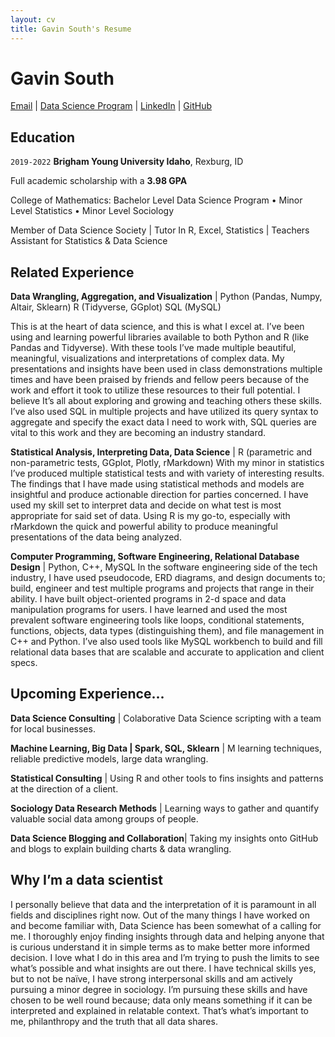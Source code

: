 ```yaml
---
layout: cv
title: Gavin South's Resume
---
```

# Gavin South

<div id="webaddress">
<a href="gavinsouth@msn.com">Email</a>
| <a href="https://byuidatascience.github.io/development.html">Data Science Program</a>
| <a href="https://www.linkedin.com/in/gavin-south-13564754/">LinkedIn</a>
| <a href="https://github.com/GavinSouth">GitHub</a>
</div>

<!-- https://www.monique.tech/the-art-of-markdown -->

## Education

`2019-2022`
__Brigham Young University Idaho__, Rexburg, ID

Full academic scholarship with a **3.98 GPA**

College of Mathematics: Bachelor Level Data Science Program • Minor Level Statistics • Minor Level Sociology

Member of Data Science Society | Tutor In R, Excel, Statistics | Teachers Assistant for Statistics & Data Science

## Related Experience

**Data Wrangling, Aggregation, and Visualization** | Python (Pandas, Numpy, Altair, Sklearn) R (Tidyverse, GGplot) SQL (MySQL)

This is at the heart of data science, and this is what I excel at. I’ve been using and learning powerful libraries available to both Python and R (like Pandas and Tidyverse). With these tools I’ve made multiple beautiful, meaningful, visualizations and interpretations of complex data. My presentations and insights have been used in class demonstrations multiple times and have been praised by friends and fellow peers because of the work and effort it took to utilize these resources to their full potential. I believe It’s all about exploring and growing and teaching others these skills. I’ve also used SQL in multiple projects and have utilized its query syntax to aggregate and specify the exact data I need to work with, SQL queries are vital to this work and they are becoming an industry standard.

**Statistical Analysis, Interpreting Data, Data Science** | R (parametric and non-parametric tests, GGplot, Plotly, rMarkdown)
With my minor in statistics I’ve produced multiple statistical tests and with variety of interesting results. The findings that I have made using statistical methods and models are insightful and produce actionable direction for parties concerned. I have used my skill set to interpret data and decide on what test is most appropriate for said set of data. Using R is my go-to, especially with rMarkdown the quick and powerful ability to produce meaningful presentations of the data being analyzed.

**Computer Programming, Software Engineering, Relational Database Design** | Python, C++, MySQL
In the software engineering side of the tech industry, I have used pseudocode, ERD diagrams, and design documents to; build, engineer and test multiple programs and projects that range in their ability. I have built object-oriented programs in 2-d space and data manipulation programs for users. I have learned and used the most prevalent software engineering tools like loops, conditional statements, functions, objects, data types (distinguishing them), and file management in C++ and Python. I’ve also used tools like MySQL workbench to build and fill relational data bases that are scalable and accurate to application and client specs.

## Upcoming Experience...

**Data Science Consulting** | Colaborative Data Science scripting with a team for local businesses.

**Machine Learning, Big Data | Spark, SQL, Sklearn** | M learning techniques, reliable predictive models, large data wrangling. 

**Statistical Consulting** | Using R and other tools to fins insights and patterns at the direction of a client. 

**Sociology Data Research Methods** | Learning ways to gather and quantify valuable social data among groups of people. 

**Data Science Blogging and Collaboration**| Taking my insights onto GitHub and blogs to explain building charts & data wrangling.

## Why I’m a data scientist

I personally believe that data and the interpretation of it is paramount in all fields and disciplines right now. Out of the
many things I have worked on and become familiar with, Data Science has been somewhat of a calling for me. I thoroughly enjoy finding insights through data and helping anyone that is curious understand it in simple terms as to make better more informed decision. I love what I do in this area and I’m trying to push the limits to see what’s possible and what insights are out there. I have technical skills yes, but to not be naïve, I have strong interpersonal skills and am actively pursuing a minor degree in sociology. I’m pursuing these skills and have chosen to be well round because; data only means something if it can be interpreted and explained in relatable context. That’s what’s important to me, philanthropy and the truth that all data shares.


<br>

